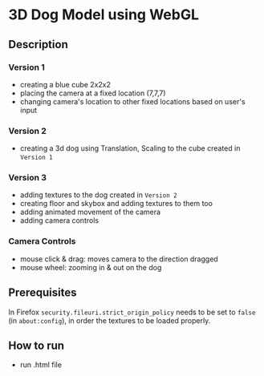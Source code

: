 # 3D Dog Model using WebGL

## Description
### Version 1
- creating a blue cube 2x2x2
- placing the camera at a fixed location (7,7,7)
- changing camera's location to other fixed locations based on user's input
### Version 2
- creating a 3d dog using Translation, Scaling to the cube created in `Version 1`
### Version 3
- adding textures to the dog created in `Version 2`
- creating floor and skybox and adding textures to them too
- adding animated movement of the camera
- adding camera controls

### Camera Controls
- mouse click & drag: moves camera to the direction dragged
- mouse wheel: zooming in & out on the dog


## Prerequisites
In Firefox `security.fileuri.strict_origin_policy` needs to be set to `false` (in `about:config`), in order the textures to be loaded properly.

## How to run
- run .html file
